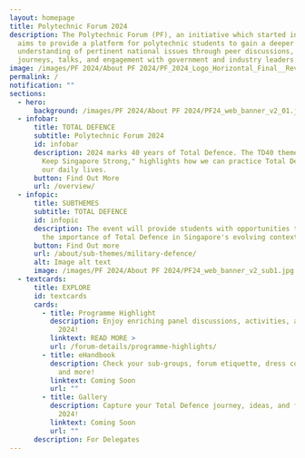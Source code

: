 ```yaml
---
layout: homepage
title: Polytechnic Forum 2024
description: The Polytechnic Forum (PF), an initiative which started in 1996,
  aims to provide a platform for polytechnic students to gain a deeper
  understanding of pertinent national issues through peer discussions, learning
  journeys, talks, and engagement with government and industry leaders.
image: /images/PF 2024/About PF 2024/PF_2024_Logo_Horizontal_Final__Revised___1_.png
permalink: /
notification: ""
sections:
  - hero:
      background: /images/PF 2024/About PF 2024/PF24_web_banner_v2_01.jpg
  - infobar:
      title: TOTAL DEFENCE
      subtitle: Polytechnic Forum 2024
      id: infobar
      description: 2024 marks 40 years of Total Defence. The TD40 theme, "Together We
        Keep Singapore Strong," highlights how we can practice Total Defence in
        our daily lives.
      button: Find Out More
      url: /overview/
  - infopic:
      title: SUBTHEMES
      subtitle: TOTAL DEFENCE
      id: infopic
      description: The event will provide students with opportunities to understand
        the importance of Total Defence in Singapore's evolving context.
      button: Find Out more
      url: /about/sub-themes/military-defence/
      alt: Image alt text
      image: /images/PF 2024/About PF 2024/PF24_web_banner_v2_sub1.jpg
  - textcards:
      title: EXPLORE
      id: textcards
      cards:
        - title: Programme Highlight
          description: Enjoy enriching panel discussions, activities, and sharing at PF
            2024!
          linktext: READ MORE >
          url: /forum-details/programme-highlights/
        - title: eHandbook
          description: Check your sub-groups, forum etiquette, dress code, packing lists,
            and more!
          linktext: Coming Soon
          url: ""
        - title: Gallery
          description: Capture your Total Defence journey, ideas, and friendships at PF
            2024!
          linktext: Coming Soon
          url: ""
      description: For Delegates
---
```

